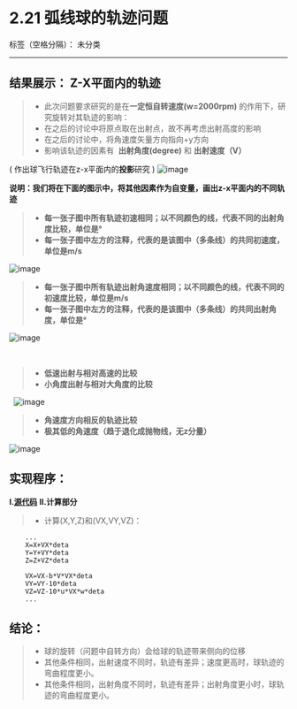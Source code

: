 # 2.21 弧线球的轨迹问题

标签（空格分隔）： 未分类

---

## 结果展示： Z-X平面内的轨迹
>* 此次问题要求研究的是在**一定恒自转速度(w=2000rpm)** 的作用下，研究旋转对其轨迹的影响：
>* 在之后的讨论中将原点取在出射点，故不再考虑出射高度的影响
>* 在之后的讨论中，将角速度矢量方向指向+y方向
>* 影响该轨迹的因素有  **出射角度(degree)** 和 **出射速度（V）** <br>


( 作出球飞行轨迹在z-x平面内的**投影**研究 )
![image](https://user-images.githubusercontent.com/31878522/31824602-18a77f94-b5e2-11e7-8eb6-455e22a23bf3.PNG)



**说明：我们将在下面的图示中，将其他因素作为自变量，画出z-x平面内的不同轨迹**
>* **每一张子图中所有轨迹初速相同；以不同颜色的线，代表不同的出射角度比较，单位是°**
>* **每一张子图中左方的注释，代表的是该图中（多条线）的共同初速度，单位是m/s**

![image](https://user-images.githubusercontent.com/31878522/31821432-ad95d69c-b5d7-11e7-98fc-8f0770324448.png) 

>* **每一张子图中所有轨迹出射角速度相同；以不同颜色的线，代表不同的初速度比较，单位是m/s**
>* **每一张子图中左方的注释，代表的是该图中（多条线）的共同出射角度，单位是°**

![image](https://user-images.githubusercontent.com/31878522/31821119-95fca020-b5d6-11e7-9476-b8d8e15b2aeb.png) 

 
> * **低速出射与相对高速的比较**
> * **小角度出射与相对大角度的比较**

 
![image](https://user-images.githubusercontent.com/31878522/31823682-7325a4e4-b5df-11e7-9c58-98957a585a09.png)

> * **角速度方向相反的轨迹比较**
> * **极其低的角速度（趋于退化成抛物线，无z分量）**
 
 
![image](https://user-images.githubusercontent.com/31878522/31826223-0d6086ee-b5e7-11e7-83c6-4c2b41b9a13a.png) 
## 实现程序：
**Ⅰ.[源代码](https://github.com/tzwhu/computational_physics_N2015301020096/blob/master/2.21%20.txt)**
**Ⅱ.计算部分**
>* 计算(X,Y,Z)和(VX,VY,VZ)：
        
        ...
        X=X+VX*deta                     
        Y=Y+VY*deta
        Z=Z+VZ*deta
        
        VX=VX-b*V*VX*deta
        VY=VY-10*deta
        VZ=VZ-10*u*VX*w*deta
        ...
        
## 结论：
> * 球的旋转（问题中自转方向）会给球的轨迹带来侧向的位移
> * 其他条件相同，出射速度不同时，轨迹有差异；速度更高时，球轨迹的弯曲程度更小。
> * 其他条件相同，出射角度不同时，轨迹有差异；出射角度更小时，球轨迹的弯曲程度更小。




